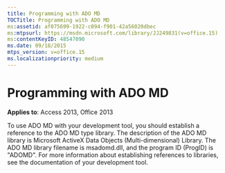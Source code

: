 ```yaml
---
title: Programming with ADO MD
TOCTitle: Programming with ADO MD
ms:assetid: af075699-1922-c094-f901-42a56020dbec
ms:mtpsurl: https://msdn.microsoft.com/library/JJ249831(v=office.15)
ms:contentKeyID: 48547090
ms.date: 09/18/2015
mtps_version: v=office.15
ms.localizationpriority: medium
---
```


# Programming with ADO MD


**Applies to**: Access 2013, Office 2013

To use ADO MD with your development tool, you should establish a reference to the ADO MD type library. The description of the ADO MD library is Microsoft ActiveX Data Objects (Multi-dimensional) Library. The ADO MD library filename is msadomd.dll, and the program ID (ProgID) is "ADOMD". For more information about establishing references to libraries, see the documentation of your development tool.

